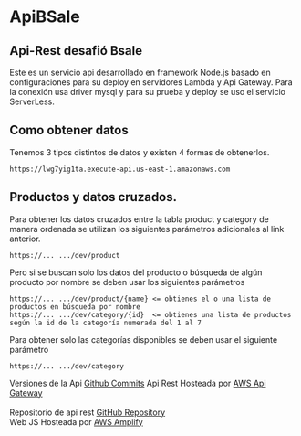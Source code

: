 # ApiBSale

## Api-Rest desafió Bsale

Este es un servicio api desarrollado en framework Node.js basado en configuraciones para su deploy en servidores Lambda y Api Gateway.
Para la conexión usa driver mysql y para su prueba y deploy se uso el servicio ServerLess.

## Como obtener datos

Tenemos 3 tipos distintos de datos y existen 4 formas de obtenerlos.

```
https://lwg7yig1ta.execute-api.us-east-1.amazonaws.com
```

## Productos y datos cruzados.

Para obtener los datos cruzados entre la tabla product y category de manera ordenada se utilizan los siguientes parámetros adicionales al link anterior.

```
https://... .../dev/product
```

Pero si se buscan solo los datos del producto o búsqueda de algún producto por nombre se deben usar los siguientes parámetros

```
https://... .../dev/product/{name} <= obtienes el o una lista de productos en búsqueda por nombre
https://... .../dev/category/{id}  <= obtienes una lista de productos según la id de la categoría numerada del 1 al 7
```
Para obtener solo las categorías disponibles se deben usar el siguiente parámetro

```
https://... .../dev/category
```
Versiones de la Api [Github Commits](https://github.com/Alderan-Smile/ApiBSale/commits/main)
Api Rest Hosteada por [AWS Api Gateway](https://lwg7yig1ta.execute-api.us-east-1.amazonaws.com/dev/product/)<br/><br/>
Repositorio de api rest [GitHub Repository](https://github.com/Alderan-Smile/BSaleDesafio)<br/>
Web JS Hosteada por [AWS Amplify](https://main.d3fpblgrtdfmry.amplifyapp.com/)
